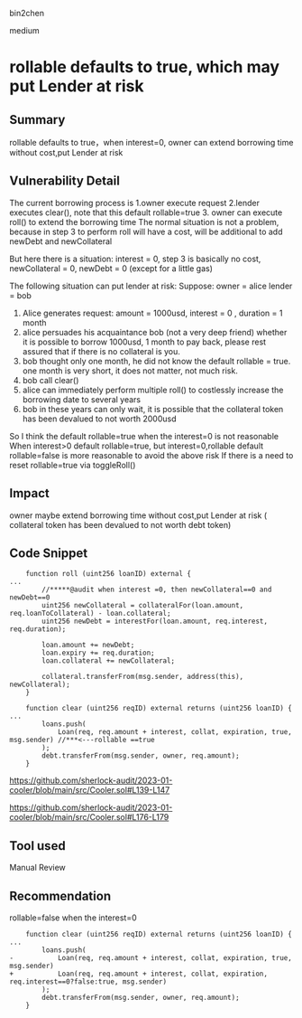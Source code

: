 bin2chen

medium

# rollable defaults to true, which may put Lender at risk

## Summary
rollable defaults to true，when interest=0, owner can extend borrowing time without cost,put Lender at risk

## Vulnerability Detail
The current borrowing process is
1.owner execute request
2.lender executes clear(), note that this default rollable=true
3. owner can execute roll() to extend the borrowing time
The normal situation is not a problem, because in step 3 to perform roll will have a cost, will be additional to add newDebt and newCollateral

But here there is a situation: interest = 0, step 3 is basically no cost, newCollateral = 0, newDebt = 0 (except for a little gas)

The following situation can put lender at risk:
Suppose:
owner = alice lender = bob

1. Alice generates request: amount = 1000usd, interest = 0 , duration = 1 month
2. alice persuades his acquaintance bob (not a very deep friend) whether it is possible to borrow 1000usd, 1 month to pay back, please rest assured that if there is no collateral is you.
3. bob thought only one month, he did not know the default rollable = true. one month is very short, it does not matter, not much risk.
4. bob call clear()
5. alice can immediately perform multiple roll() to costlessly increase the borrowing date to several years
6. bob in these years can only wait, it is possible that the collateral token has been devalued to not worth 2000usd

So I think the default rollable=true when the interest=0 is not reasonable
When interest>0 default rollable=true, but interest=0,rollable default rollable=false is more reasonable to avoid the above risk
If there is a need to reset  rollable=true via toggleRoll()

## Impact
owner maybe extend borrowing time without cost,put Lender at risk ( collateral token has been devalued to not worth debt token)
## Code Snippet

```solidity
    function roll (uint256 loanID) external {
...
        //*****@audit when interest =0, then newCollateral==0 and newDebt==0 
        uint256 newCollateral = collateralFor(loan.amount, req.loanToCollateral) - loan.collateral;
        uint256 newDebt = interestFor(loan.amount, req.interest, req.duration);

        loan.amount += newDebt;
        loan.expiry += req.duration;
        loan.collateral += newCollateral;
        
        collateral.transferFrom(msg.sender, address(this), newCollateral);
    }
```

```solidity
    function clear (uint256 reqID) external returns (uint256 loanID) {
...
        loans.push(
            Loan(req, req.amount + interest, collat, expiration, true, msg.sender) //***<---rollable ==true
        );
        debt.transferFrom(msg.sender, owner, req.amount);
    }
```

https://github.com/sherlock-audit/2023-01-cooler/blob/main/src/Cooler.sol#L139-L147


https://github.com/sherlock-audit/2023-01-cooler/blob/main/src/Cooler.sol#L176-L179


## Tool used

Manual Review

## Recommendation
rollable=false when the interest=0
```solidity
    function clear (uint256 reqID) external returns (uint256 loanID) {
...
        loans.push(
-           Loan(req, req.amount + interest, collat, expiration, true, msg.sender)
+           Loan(req, req.amount + interest, collat, expiration, req.interest==0?false:true, msg.sender)
        );
        debt.transferFrom(msg.sender, owner, req.amount);
    }
```
